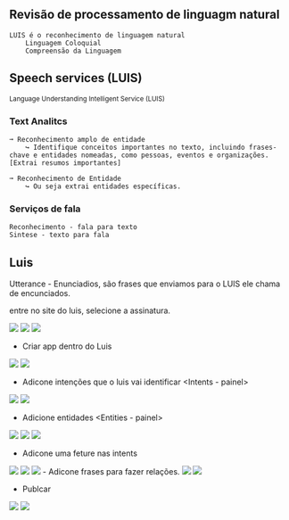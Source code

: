 ## Revisão de processamento de linguagm natural 


~~~
LUIS é o reconhecimento de linguagem natural
    Linguagem Coloquial
    Compreensão da Linguagem
~~~

## Speech services (LUIS)

<sub>Language Understanding Intelligent Service (LUIS)</sub>

### Text Analitcs

~~~
➞ Reconhecimento amplo de entidade
    ↪ Identifique conceitos importantes no texto, incluindo frases-chave e entidades nomeadas, como pessoas, eventos e organizações. [Extrai resumos importantes]
    
➞ Reconhecimento de Entidade
    ↪ Ou seja extrai entidades específicas.
~~~

### Serviços de fala

~~~
Reconhecimento - fala para texto
Sintese - texto para fala
~~~

## Luis

Utterance  - Enunciadios, são frases que enviamos para o LUIS ele chama de encunciados.  

entre no site do luis, selecione a assinatura.

<img src="IMGS/23-06-22/criar1.png"> 
<img src="IMGS/23-06-22/criar2.png"> 
<img src="IMGS/23-06-22/criar3.png"> 

 - Criar app dentro do Luis
 <img src="IMGS/23-06-22/app1.png"> 
 <img src="IMGS/23-06-22/app2.png"> 

 - Adicone intenções que o luis vai identificar <Intents - painel>
 <img src="IMGS/23-06-22/intent.png"> 
 <img src="IMGS/23-06-22/intent2.png"> 

 - Adicione entidades  <Entities - painel>
 <img src="IMGS/23-06-22/entitie.png"> 
 <img src="IMGS/23-06-22/entitie2.png"> 
 <img src="IMGS/23-06-22/entitie32.png"> 

 - Adicone uma feture nas intents
  <img src="IMGS/23-06-22/treinar.png"> 
  <img src="IMGS/23-06-22/treinar2.png"> 
  <img src="IMGS/23-06-22/treinar3.png"> 
  - Adicone frases para fazer relações.
  <img src="IMGS/23-06-22/treinar4.png"> 
  <img src="IMGS/23-06-22/treinar5.png"> 

  - Publcar
  <img src="IMGS/23-06-22/publi.png"> 
  <img src="IMGS/23-06-22/publi1.png"> 